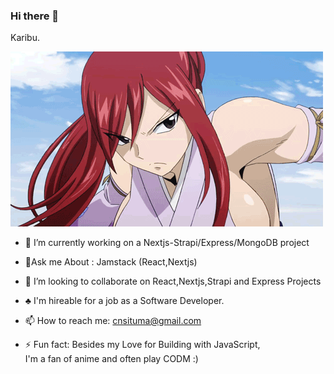 ### Hi there 👋
Karibu. 

![claragithub](https://github.com/CSituma/CSituma/blob/main/tumblr_nt02rdAnUC1uu7byeo1_500.gif)


- 🔭 I’m currently working on a Nextjs-Strapi/Express/MongoDB project

- 🌱Ask me About : Jamstack (React,Nextjs)

- 👯 I’m looking to collaborate on React,Nextjs,Strapi and Express Projects

- ♣️ I'm hireable for a job as a Software Developer.

- 📫 How to reach me: cnsituma@gmail.com

- ⚡ Fun fact: Besides my Love for Building with JavaScript,<br>
     I'm a fan of anime and often play CODM :)
    <br>
  
     
